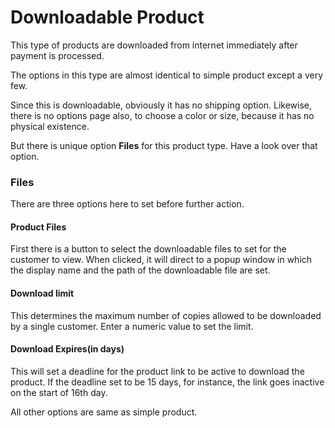 # Downloadable Product

This type of products are downloaded from internet immediately after payment is processed.

The options in this type are almost identical to simple product except a very few.

Since this is downloadable, obviously it has no shipping option. Likewise, there is no options page also, to choose a color or size, because it has no physical existence.

But there is unique option **Files** for this product type. Have a look over that option.

### Files
There are three options here to set before further action.

#### Product Files
First there is a button to select the downloadable files to set for the customer to view. When clicked, it will direct to a popup window in which the display name and the path of the downloadable file are set.

#### Download limit
This determines the maximum number of copies allowed to be downloaded by a single customer. Enter a numeric value to set the limit.

#### Download Expires(in days)
This will set a deadline for the product link to be active to download the product. If the deadline set to be 15 days, for instance, the link goes inactive on the start of 16th day.

All other options are same as simple product.






















